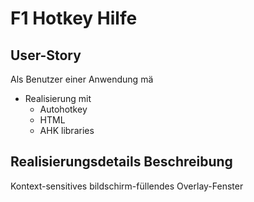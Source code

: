 F1 Hotkey Hilfe
===============

## User-Story
Als Benutzer einer Anwendung mä

- Realisierung mit
	- Autohotkey
	- HTML
	- AHK libraries

## Realisierungsdetails Beschreibung
Kontext-sensitives bildschirm-füllendes Overlay-Fenster